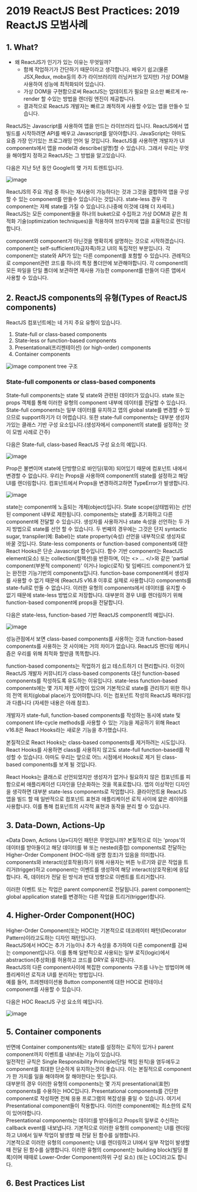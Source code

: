 # 2019 ReactJS Best Practices: 2019 ReactJS 모범사례

## 1. What?
- 왜 ReactJS가 인기가 있는 이유는 무엇일까?
  - 함께 작업하기가 간단하기 때문이라고 생각합니다. 배우기 쉽고(물론 JSX,Redux, mobx등의 추가 라이브러리의 러닝커브가 있지만) 가상 DOM을 사용하여 성능에 최적화되어 있습니다.
  - 가상 DOM을 구현함으로써 ReactJS는 업데이트가 필요한 요소만 빠르게 re-render 할 수있는 방법을 렌더링 엔진이 제공합니다.
  - 결과적으로 ReactJS 개발자는 빠르고 쾌적하게 사용할 수있는 앱을 만들수 있습니다.

ReactJS는 Javascript를 사용하여 앱을 만드는 라이브러리 입니다. ReactJS에서 앱 빌드를 시작하려면 API를 배우고 Javascript를 알아야합니다.
JavaScript는 아마도 요즘 가장 인기있는 프로그래밍 언어 일 것입니다. ReactJS를 사용하면 개발자가 UI components에서 앱을 model과 describe(설명)할 수 있습니다. 그래서 우리는 무엇을 해야할지 정하고 ReactJS는 그 방법을 알고있습니다.

다음은 지난 5년 동안 Google의 몇 가지 트렌트입니다.

![image](https://miro.medium.com/max/700/1*zk2Dnw2vsSOVm4QN9B2sdw.png)

ReactJS의 주요 개념 중 하나는 재사용이 가능하다는 것과 그것을 결합하여 앱을 구성할 수 있는 component를 만들수 있습니다는 것입니다. state-less 경우 각 component는 자체 state를 가질 수 있습니다.(나중에 이것에 대해 더 자세히.)
ReactJS는 모든 component들을 하나의 buket으로 수집하고 가상 DOM과 같은 최적화 기술(optimization techniques)을 적용하여 브라우저에 앱을 효율적으로 렌더링합니다.

component와 component가 아닌것을 명확히게 설명하는 것으로 시작하겠습니다. component는 self-sufficient(자급자족)하고 UI의 독집적인 부분입니다. 각 component는 state와 API가 있는 다른 component를 포함할 수 있습니다. 관례적으로 component관련 코드를 하나의 특정 폴더안에 보관해야합니다. 각 component의 모든 파일을 단일 폴더에 보관하면 재사용 가능한 component를 만들어 다른 앱에서 사용할 수 있습니다.

## 2. ReactJS components의 유형(Types of ReactJS components)
ReactJS 컴포넌트에는 네 가지 주요 유형이 있습니다.
1. State-full or class-based components
2. State-less or function-based components
3. Presentational(프리젠테이션) (or high-order) components
4. Container components

![image](https://miro.medium.com/max/500/1*p1Ej4slk27NuCISlt0EcYA.png)
  component tree 구조

### State-full components or class-based components
State-full components는 state 및 state와 관련된 데이터가 있습니다. state 또는 props 객체를 통해 이러한 유형의 component 내부에 데이터를 전달할 수 있습니다. State-full components는 일부 데이터를 유지하고 앱의 global state를 변경할 수 있으므로 support하기가 더 어렵습니다. 또한 state-full components는 대부분 생성자가있는 클래스 기반 구성 요소입니다.(생성자에서 component의 state를 설정하는 것이 모범 사례로 간주)

다음은 State-full, class-based ReactJS 구성 요소의 예입니다.

![image](https://miro.medium.com/max/700/0*1-H1z9phHWTRfze7.png)

Prop은 불변이며 state에 단방향으로 바인딩(묶여) 되어있기 때문에 컴포넌트 내에서 변경할 수 없습니다. 우리는 Props을 사용하여 component의 state를 설정하고 해당 UI를 렌더링합니다. 컴포넌트에서 Props을 변경하려고하면 TypeError가 발생합니다.

![image](https://miro.medium.com/max/700/1*81eK6pKH81DChtOV4CdjfQ.png)

state는 component에 노출되는 개체(object)입니다. State scope(상태범위)는 선언 된 component 내부로 제한됩니다. components는 state를 초기화하고 다른 component에 전달할 수 있습니다. 생성자를 사용하거나 state 속성을 선언하는 두 가지 방법으로 state를 선언 할 수 있습니다.
두 번째의 경우에는 그것은 단지 syntactic sugar, transpiler(예: Babel)는 state property(속성) 선언을 내부적으로 생성자로 바꿀 것입니다. State-less components or function-based components에 대한 React Hooks은 단순 Javascript 함수입니다. 함수 기반 component는 ReactJS element(요소) 또는 collection(컬렉션)을 반환하며, 이는 <> ... </>와 같은 'partial component(부분적 component)' 이거나 logic(로직) 및 임베디드 component가 있는 완전한 기능기반의 components입니다.
function-base component에서 생성자를 사용할 수 없기 때문에 (ReactJS v16.8 이후로 실제로 사용합니다) components를 state-full로 만들 수 없습니다. 이러한 유형의 components에서 데이터를 유지할 수 없기 때문에 state-less 방법으로 저장합니다. 대부분의 경우 UI를 렌더링하기 위해 function-based component에 props을 전달합니다.

다음은 state-less, function-based 기반 ReactJS component의 예입니다.

![image](https://miro.medium.com/max/700/0*UjwffjIGdUgC7F6D.png)

성능관점에서 보면 class-based components를 사용하는 것과 function-based components를 사용하는 것 사이에는 거의 차이가 없습니다. 
ReactJS 렌더링 메커니즘은 우리를 위해 최적화 할만큼 똑똑합니다.

function-based components는 작업하기 쉽고 테스트하기 더 편리합니다. 
이것이 ReactJS 개발자 커뮤니티가 class-based components 대신 function-based components를 작성하도록 유도하는 이유입니다. 
state-less function-based components에는 몇 가지 제한 사항이 있으며 기본적으로 state를 관리하기 위한 하나의 전역 위치(global place)가 있어야합니다. 이는 컴포넌트 작성의 ReactJS 패러다임과 다릅니다 (자세한 내용은 아래 참조).

개발자가 state-full, function-based components를 작성하는 동시에 state 및 component life-cycle methods를 사용할 수 있는 기능을 제공하기 위해 React v16.8은 React Hooks라는 새로운 기능을 추가했습니다.

본질적으로 React Hooks는 class-based components를 제거하려는 시도입니다. 
React Hooks를 사용하면 class를 사용하지 않고도 state-full function-based를 작성할 수 있습니다. 아마도 우리는 앞으로 어느 시점에서 Hooks로 제거 된 class-based components를 보게 될 것입니다.

React Hooks는 클래스로 선언되었지만 생성자가 없거나 필요하지 않은 컴포넌트를 피함으로써 애플리케이션 디자인을 단순화하는 것을 목표로합니다. 앱의 이상적인 디자인을 생각하면 대부분 state-less components로 작업합니다. 클라이언트용 ReactJS 앱을 빌드 할 때 일반적으로 컴포넌트 표현과 애플리케이션 로직 사이에 얇은 레이어를 사용합니다. 이를 통해 컴포넌트의 시각적 표현과 동작을 분리 할 수 ​​있습니다.

## 3. Data-Down, Actions-Up
«Data Down, Actions Up»디자인 패턴은 무엇입니까? 본질적으로 이는 'props'의 데이터를 받아들이고 해당 데이터를 뷰 또는 nested(중첩) components로 전달하는 Higher-Order Component (HOC-아래 설명 참조)가 있음을 의미합니다.  
components와 interact(상호작용)하기 위해 사용자는 버튼 누르기와 같은 작업을 트리거(trigger)하고 component는 이벤트를 생성하여 해당 interact(상호작용)에 응답합니다. 즉, 데이터가 전달 된 방식과 반대 방향으로 이벤트를 트리거합니다.

이러한 이벤트 또는 작업은 parent component로 전달됩니다. parent component는 global application state를 변경하는 다른 작업을 트리거(trigger)합니다.

## 4. Higher-Order Component(HOC)  
Higher-Order Component(또는 HOC)는 기본적으로 데코레이터 패턴(Decorator Pattern)이라고도하는 디자인 패턴입니다.  
ReactJS에서 HOC는 추가 기능이나 추가 속성을 추가하여 다른 component를 감싸는 component입니다. 이를 통해 일반적으로 사용되는 일부 로직(logic)에서 abstraction(추상화)를 허용하고 코드를 DRY로 유지합니다.  
ReactJS의 다른 component사이에 복잡한 components 구조를 나누는 방법이며 애플리케이션 로직과 UI를 분리하는 방법입니다.  
예를 들어, 프레젠테이션용 Button component에 대한 HOC로 컨테이너 component를 사용할 수 있습니다.

다음은 HOC ReactJS 구성 요소의 예입니다.

![image](https://miro.medium.com/max/700/0*w-QLTAF5W7i42jZs.png)

## 5. Container components
반면에 Container components에는 state를 설정하는 로직이 있거나 parent component까지 이벤트를 내보내는 기능이 있습니다.  
일전적인 규칙은 Single Responsibility Principle(단일 책임 원칙)을 염두에두고 component를 최대한 단순하게 유지하는것이 좋습니다. 이는 본질적으로 component가 한 가지를 일을 해야하며 잘 해야한다는 뜻입니다.  
대부분의 경우 이러한 유형의 components는 몇 가지 presentational(표현) components를 수용하는 HOC입니다. Presentational components를 간단한 component로 작성하면 전체 응용 프로그램의 복잡성을 줄일 수 있습니다. 여기서 Presentational component들이 작용합니다. 이러한 component에는 최소한의 로직이 있어야합니다.  
Presentational components는 데이터를 받아들이고 Props의 일부로 수신하는 callback event를 내보냅니다. 기본적으로 이러한 유형의 component는 UI를 렌더링하고 UI에서 일부 작업이 발생할 때 전달 된 함수를 실행합니다.  
기본적으로 이러한 유형의 component는 UI를 렌더링하고 UI에서 일부 작업이 발생할 때 전달 된 함수를 실행합니다. 이러한 유형의 component는 building block(빌딩 블록)이며 때때로  Lower-Order Component(하위 구성 요소) (또는 LOC)라고도 합니다.

## 6. Best Practices List